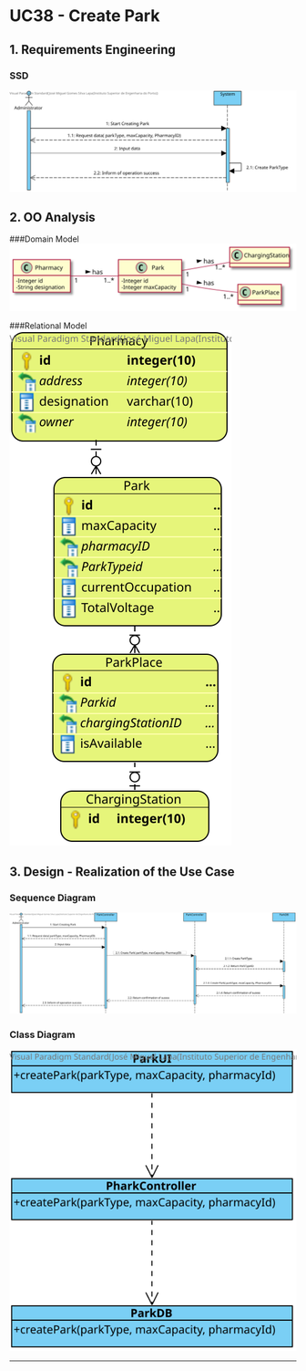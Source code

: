 # UC38 - Create Park

## 1. Requirements Engineering

### SSD
![SSD.svg](SSD.svg)

## 2. OO Analysis

###Domain Model 
![MD.svg](MD.svg)

###Relational Model
![MR.svg](MR.svg)

## 3. Design - Realization of the Use Case

### Sequence Diagram

![SD.svg](SD.svg)


### Class Diagram

![CD.svg](CD.svg)

---
